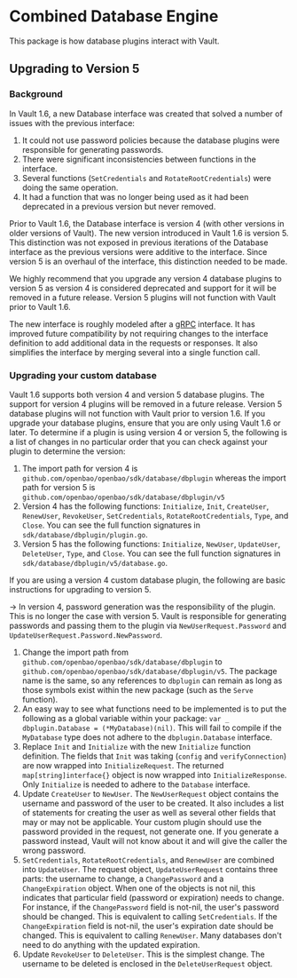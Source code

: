 # Combined Database Engine
This package is how database plugins interact with Vault.

## Upgrading to Version 5

### Background
In Vault 1.6, a new Database interface was created that solved a number of issues with the
previous interface:

1. It could not use password policies because the database plugins were responsible for
   generating passwords.
2. There were significant inconsistencies between functions in the interface.
3. Several functions (`SetCredentials` and `RotateRootCredentials`) were doing the same operation.
4. It had a function that was no longer being used as it had been deprecated in a previous version
   but never removed.

Prior to Vault 1.6, the Database interface is version 4 (with other versions in older versions of
Vault). The new version introduced in Vault 1.6 is version 5. This distinction was not exposed in
previous iterations of the Database interface as the previous versions were additive to the
interface. Since version 5 is an overhaul of the interface, this distinction needed to be made.

We highly recommend that you upgrade any version 4 database plugins to version 5 as version 4 is
considered deprecated and support for it will be removed in a future release. Version 5 plugins
will not function with Vault prior to Vault 1.6.

The new interface is roughly modeled after a [gRPC](https://grpc.io/) interface. It has improved
future compatibility by not requiring changes to the interface definition to add additional data
in the requests or responses. It also simplifies the interface by merging several into a single
function call.

### Upgrading your custom database

Vault 1.6 supports both version 4 and version 5 database plugins. The support for version 4
plugins will be removed in a future release. Version 5 database plugins will not function with
Vault prior to version 1.6. If you upgrade your database plugins, ensure that you are only using
Vault 1.6 or later. To determine if a plugin is using version 4 or version 5, the following is a
list of changes in no particular order that you can check against your plugin to determine
the version:

1. The import path for version 4 is `github.com/openbao/openbao/sdk/database/dbplugin`
   whereas the import path for version 5 is `github.com/openbao/openbao/sdk/database/dbplugin/v5`
2. Version 4 has the following functions: `Initialize`, `Init`, `CreateUser`, `RenewUser`,
   `RevokeUser`, `SetCredentials`, `RotateRootCredentials`, `Type`, and `Close`. You can see the
   full function signatures in `sdk/database/dbplugin/plugin.go`.
3. Version 5 has the following functions: `Initialize`, `NewUser`, `UpdateUser`, `DeleteUser`,
   `Type`, and `Close`. You can see the full function signatures in
   `sdk/database/dbplugin/v5/database.go`.

If you are using a version 4 custom database plugin, the following are basic instructions
for upgrading to version 5.

-> In version 4, password generation was the responsibility of the plugin. This is no longer
   the case with version 5. Vault is responsible for generating passwords and passing them to
   the plugin via `NewUserRequest.Password` and `UpdateUserRequest.Password.NewPassword`.

1. Change the import path from `github.com/openbao/openbao/sdk/database/dbplugin` to
   `github.com/openbao/openbao/sdk/database/dbplugin/v5`. The package name is the same, so any
   references to `dbplugin` can remain as long as those symbols exist within the new package
   (such as the `Serve` function).
2. An easy way to see what functions need to be implemented is to put the following as a
   global variable within your package: `var _ dbplugin.Database = (*MyDatabase)(nil)`. This
   will fail to compile if the `MyDatabase` type does not adhere to the
   `dbplugin.Database` interface.
3. Replace `Init` and `Initialize` with the new `Initialize` function definition. The fields that
   `Init` was taking (`config` and `verifyConnection`) are now wrapped into `InitializeRequest`.
   The returned `map[string]interface{}` object is now wrapped into `InitializeResponse`.
   Only `Initialize` is needed to adhere to the `Database` interface.
4. Update `CreateUser` to `NewUser`. The `NewUserRequest` object contains the username and
   password of the user to be created. It also includes a list of statements for creating the
   user as well as several other fields that may or may not be applicable. Your custom plugin
   should use the password provided in the request, not generate one. If you generate a password
   instead, Vault will not know about it and will give the caller the wrong password.
5. `SetCredentials`, `RotateRootCredentials`, and `RenewUser` are combined into `UpdateUser`.
   The request object, `UpdateUserRequest` contains three parts: the username to change, a
   `ChangePassword` and a `ChangeExpiration` object. When one of the objects is not nil, this
   indicates that particular field (password or expiration) needs to change. For instance, if
   the `ChangePassword` field is not-nil, the user's password should be changed. This is
   equivalent to calling `SetCredentials`. If the `ChangeExpiration` field is not-nil, the
   user's expiration date should be changed. This is equivalent to calling `RenewUser`.
   Many databases don't need to do anything with the updated expiration.
6. Update `RevokeUser` to `DeleteUser`. This is the simplest change. The username to be
   deleted is enclosed in the `DeleteUserRequest` object.

